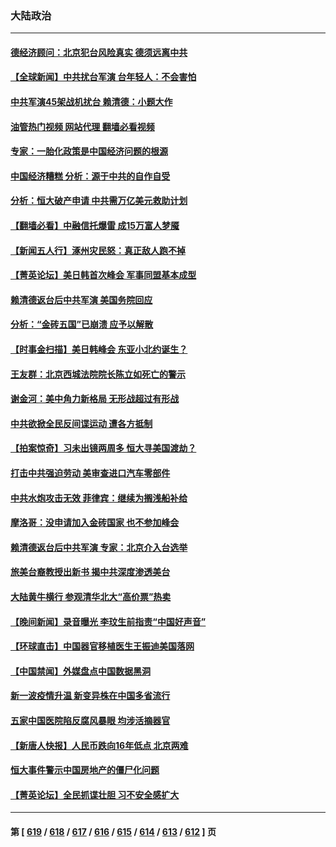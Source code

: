 ### 大陆政治
---
#### [德经济顾问：北京犯台风险真实 德须远离中共](../../pages/ncid277/n14057598.md?08210445) 
#### [【全球新闻】中共扰台军演 台年轻人：不会害怕](../../pages/ncid277/n14057071.md?08210445) 
#### [中共军演45架战机扰台 赖清德：小题大作](../../pages/ncid277/n14057440.md?08210445) 
#### [油管热门视频 网站代理 翻墙必看视频](http://138.2.39.72:81/youtube.html?epic-marker?08210445)
#### [专家：一胎化政策是中国经济问题的根源](../../pages/ncid277/n14057394.md?08210445) 
#### [中国经济糟糕 分析：源于中共的自作自受](../../pages/ncid277/n14057238.md?08210445) 
#### [分析：恒大破产申请 中共需万亿美元救助计划](../../pages/ncid277/n14057330.md?08210445) 
#### [【翻墙必看】中融信托爆雷 成15万富人梦魇](../../pages/ncid277/n14057275.md?08210445) 
#### [【新闻五人行】涿州灾民怒：真正敌人跑不掉](../../pages/ncid277/n14057254.md?08210445) 
#### [【菁英论坛】美日韩首次峰会 军事同盟基本成型](../../pages/ncid277/n14057232.md?08210445) 
#### [赖清德返台后中共军演 美国务院回应](../../pages/ncid277/n14057257.md?08210445) 
#### [分析：“金砖五国”已崩溃 应予以解散](../../pages/ncid277/n14057202.md?08210445) 
#### [【时事金扫描】美日韩峰会 东亚小北约诞生？](../../pages/ncid277/n14057176.md?08210445) 
#### [王友群：北京西城法院院长陈立如死亡的警示](../../pages/ncid277/n14057225.md?08210445) 
#### [谢金河：美中角力新格局 无形战超过有形战](../../pages/ncid277/n14057217.md?08210445) 
#### [中共欲掀全民反间谍运动 遭各方抵制](../../pages/ncid277/n14057212.md?08210445) 
#### [【拍案惊奇】习未出镜两周多 恒大寻美国渡劫？](../../pages/ncid277/n14057119.md?08210445) 
#### [打击中共强迫劳动 美审查进口汽车零部件](../../pages/ncid277/n14057189.md?08210445) 
#### [中共水炮攻击无效 菲律宾：继续为搁浅船补给](../../pages/ncid277/n14057147.md?08210445) 
#### [摩洛哥：没申请加入金砖国家 也不参加峰会](../../pages/ncid277/n14057168.md?08210445) 
#### [赖清德返台后中共军演 专家：北京介入台选举](../../pages/ncid277/n14057091.md?08210445) 
#### [旅美台裔教授出新书 揭中共深度渗透美台](../../pages/ncid277/n14055214.md?08210445) 
#### [大陆黄牛横行 参观清华北大“高价票”热卖](../../pages/ncid277/n14057027.md?08210445) 
#### [【晚间新闻】录音曝光 李玟生前指责“中国好声音”](../../pages/ncid277/n14056727.md?08210445) 
#### [【环球直击】中国器官移植医生王振迪美国落网](../../pages/ncid277/n14056544.md?08210445) 
#### [【中国禁闻】外媒盘点中国数据黑洞](../../pages/ncid277/n14056540.md?08210445) 
#### [新一波疫情升温 新变异株在中国多省流行](../../pages/ncid277/n14056990.md?08210445) 
#### [五家中国医院陷反腐风暴眼 均涉活摘器官](../../pages/ncid277/n14056950.md?08210445) 
#### [【新唐人快报】人民币跌向16年低点 北京两难](../../pages/ncid277/n14056764.md?08210445) 
#### [恒大事件警示中国房地产的僵尸化问题](../../pages/ncid277/n14056784.md?08210445) 
#### [【菁英论坛】全民抓谍壮胆 习不安全感扩大](../../pages/ncid277/n14056752.md?08210445) 

---
#### 第 [ [619](./619.md?08210445) / [618](./618.md?08210445) / [617](./617.md?08210445) / [616](./616.md?08210445) / [615](./615.md?08210445) / [614](./614.md?08210445) / [613](./613.md?08210445) / [612](./612.md?08210445) ] 页
